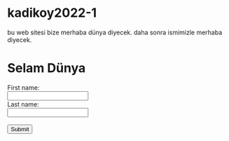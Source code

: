# kadikoy2022-1
bu web sitesi bize merhaba dünya diyecek. daha sonra ismimizle merhaba diyecek.
<html>
<head>
<title> Ertunç Ağbulak</title>
</head>
<body>

<h1>Selam Dünya</h1>

<form>
  <label for="fname">First name:</label><br>
  <input type="text" id="fname" name="fname"><br>
  <label for="lname">Last name:</label><br>
  <input type="text" id="lname" name="lname"><br><br>
  <input type="submit" value="Submit">

</form> 
</body>
</html>
